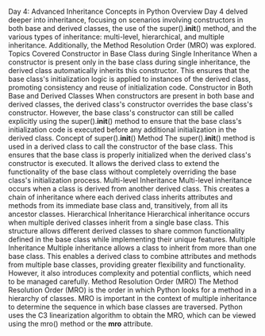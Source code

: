 Day 4: Advanced Inheritance Concepts in Python
Overview
Day 4 delved deeper into inheritance, focusing on scenarios involving constructors in both base and derived classes, the use of the super().__init__() method, and the various types of inheritance: multi-level, hierarchical, and multiple inheritance. Additionally, the Method Resolution Order (MRO) was explored.
Topics Covered
Constructor in Base Class during Single Inheritance
When a constructor is present only in the base class during single inheritance, the derived class automatically inherits this constructor. This ensures that the base class's initialization logic is applied to instances of the derived class, promoting consistency and reuse of initialization code.
Constructor in Both Base and Derived Classes
When constructors are present in both base and derived classes, the derived class's constructor overrides the base class's constructor. However, the base class's constructor can still be called explicitly using the super().__init__() method to ensure that the base class's initialization code is executed before any additional initialization in the derived class.
Concept of super().__init__() Method
The super().__init__() method is used in a derived class to call the constructor of the base class. This ensures that the base class is properly initialized when the derived class's constructor is executed. It allows the derived class to extend the functionality of the base class without completely overriding the base class's initialization process.
Multi-level Inheritance
Multi-level inheritance occurs when a class is derived from another derived class. This creates a chain of inheritance where each derived class inherits attributes and methods from its immediate base class and, transitively, from all its ancestor classes.
Hierarchical Inheritance
Hierarchical inheritance occurs when multiple derived classes inherit from a single base class. This structure allows different derived classes to share common functionality defined in the base class while implementing their unique features.
Multiple Inheritance
Multiple inheritance allows a class to inherit from more than one base class. This enables a derived class to combine attributes and methods from multiple base classes, providing greater flexibility and functionality. However, it also introduces complexity and potential conflicts, which need to be managed carefully.
Method Resolution Order (MRO)
The Method Resolution Order (MRO) is the order in which Python looks for a method in a hierarchy of classes. MRO is important in the context of multiple inheritance to determine the sequence in which base classes are traversed. Python uses the C3 linearization algorithm to obtain the MRO, which can be viewed using the mro() method or the __mro__ attribute.

